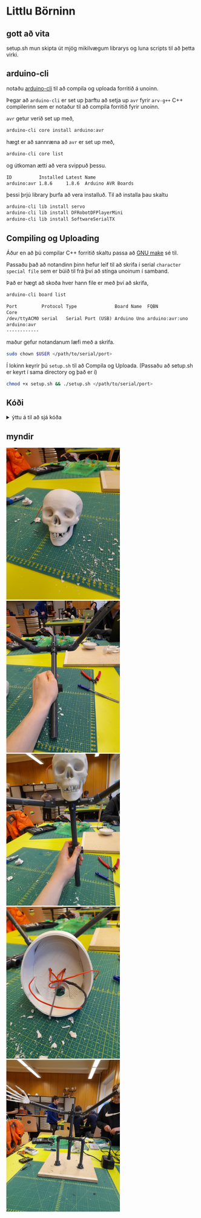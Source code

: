 # Littlu Börninn
## gott að vita
setup.sh mun skipta út mjög mikilvægum librarys og luna scripts til að þetta virki.
## arduino-cli
notaðu <a href="https://arduino.github.io/arduino-cli/">arduino-cli</a> til að compila og uploada forritið á unoinn.

Þegar að `arduino-cli` er set up þarftu að setja up `avr` fyrir `arv-g++` C++ compilerinn sem er notaður til að compila forritið fyrir unoinn.

`avr` getur verið set up með,
```sh
arduino-cli core install arduino:avr
```
hægt er að sannræna að `avr` er set up með,
```sh
arduino-cli core list
```
og útkoman ætti að vera svippuð þessu.
```
ID          Installed Latest Name              
arduino:avr 1.8.6     1.8.6  Arduino AVR Boards
```
þessi þrjú library þurfa að vera installuð. Til að installa þau skaltu
```sh
arduino-cli lib install servo
arduino-cli lib install DFRobotDFPlayerMini
arduino-cli lib install SoftwareSerialTX
```
## Compiling og Uploading
Áður en að þú compilar C++ forritið skaltu passa að <a href="https://www.gnu.org/software/make/">GNU make</a> sé til.

Passaðu það að notandinn þinn hefur leif til að skrifa í serial `character special file` sem er búið til frá því að stínga unoinum í samband.

Það er hægt að skoða hver hann file er með því að skrifa,
```sh
arduino-cli board list
```
```
Port         Protocol Type              Board Name  FQBN            Core       
/dev/ttyACM0 serial   Serial Port (USB) Arduino Uno arduino:avr:uno arduino:avr
------------
```
maður gefur notandanum læfi með a skrifa.
```sh
sudo chown $USER </path/to/serial/port>
```
Í lokinn keyrir þú `setup.sh` til að Compila og Uploada. (Passaðu að setup.sh er keyrt í sama directory og það er í)
```sh
chmod +x setup.sh && ./setup.sh </path/to/serial/port>
```
## Kóði
<details>
    <summary>ýttu á til að sjá kóða</summary>

```c++
#ifndef ARDUINO
#error þú verður að nota arduino compiler
#else

#include <Arduino.h>
#include <Servo.h>
#include <stdint.h>
#include <stdbool.h>
#include <pins.h>
// #include <DFRobotDFPlayerMini.h>
// #include <SoftwareSerial.h>

/* pins */
#define echo_pin 	p2
#define ena_pin 	p3
#define trig_pin 	p4
#define led_pin	p7
#define servo_pin	p8
#define in1_pin	p12
#define in2_pin	p13
/* timing */
#define SERVO_SPEED		500
#define SERVO_LOOP_COUNT	6
#define DC_SPIN_AMOUNT		SERVO_LOOP_COUNT >> 1
/* distance */
#define SERVO_ANGLE	60
/* sensor */
#define DISTANCE	2000

const uint8_t pin_call_order[] PROGMEM = {
	4, 7, 3, 12, 13
};

auto on 	= HIGH;
auto off 	= LOW;


class skeleton_baby : public Servo 
{
private:	
	void record_motion();
public:
	inline void robot_move();	
};


void skeleton_baby::record_motion()
{
	digitalWrite(in2_pin, off);

	while(true)
	{
		digitalWrite(trig_pin, off);
		delayMicroseconds(5);
		digitalWrite(trig_pin, on);
		delayMicroseconds(10);
		digitalWrite(trig_pin, off);

		digitalWrite(led_pin, off);
		if(pulseIn(echo_pin, on) < DISTANCE)
		{
			digitalWrite(led_pin, on);
			break;
		}
	}
}


inline void skeleton_baby::robot_move()
{
	/* pinmodes */
	pinMode(echo_pin, INPUT);	

	for(uint8_t x = 0; x < sizeof(pin_call_order); ++x)
	{
		pinMode(pin_call_order[x], OUTPUT);
	}

	digitalWrite(in1_pin, off); 
	digitalWrite(in2_pin, off); 

	this->attach(servo_pin);

	while(true)
	{
		record_motion();
		digitalWrite(led_pin, on);

		for(uint8_t x = 0; x < SERVO_LOOP_COUNT; ++x)
		{
			if(x == DC_SPIN_AMOUNT)
			{
				digitalWrite(in2_pin, on);
			}

			this->write(SERVO_ANGLE);
			delay(SERVO_SPEED);
			this->write(0);
			delay(SERVO_SPEED);
		}

		digitalWrite(led_pin, off);
	}

}


int main(void)
{
	reset();

	skeleton_baby baby;

	baby.robot_move();
}

/* öryggis kóði */
__asm__ __volatile__ (
	"loop:\n"
	"jmp loop\n"
);					

#endif
```
</details>

## myndir
<img src="/media/image/16762883544926591935683890084751.jpg" alt="mynd_1" width="300" height="400">
<img src="/media/image/16762883753051676671573604699100.jpg" alt="mynd_2" width="300" height="400"> 
<img src="/media/image/16762883952842121450982368944318.jpg" alt="mynd_3" width="300" height="400">
<img src="/media/image/16762884064637789580737797868149.jpg" alt="mynd_4" width="300" height="400">
<img src="/media/image/16762979306115285682871802955081.jpg" alt="mynd_5" width="300" height="400">
